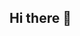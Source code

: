 ## Hi there 👋

<!--
**saniyayousuf/saniyayousuf** is a ✨ _special_ ✨ repository because its `README.md` (this file) appears on your GitHub profile.

Here are some ideas to get you started:

- 🔭 I’m currently working on React, Vue and Laravel.
- 🌱 I’m currently learning C++, React Native and python
-->
